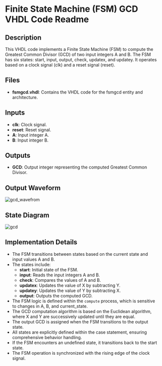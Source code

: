 # Finite State Machine (FSM) GCD VHDL Code Readme

## Description
This VHDL code implements a Finite State Machine (FSM) to compute the Greatest Common Divisor (GCD) of two input integers A and B. The FSM has six states: start, input, output, check, updatex, and updatey. It operates based on a clock signal (clk) and a reset signal (reset).

## Files
- **fsmgcd.vhdl**: Contains the VHDL code for the fsmgcd entity and architecture.

## Inputs
- **clk**: Clock signal.
- **reset**: Reset signal.
- **A**: Input integer A.
- **B**: Input integer B.

## Outputs
- **GCD**: Output integer representing the computed Greatest Common Divisor.

## Output Waveform
![gcd_wavefrom](https://github.com/Roshan-T/VHDL/assets/82012823/b72a14f0-c828-4ccd-a07b-cef1f9f24f6b)


## State Diagram

![gcd](https://github.com/Roshan-T/VHDL/assets/82012823/f3045b66-89f7-47f3-905d-43c6d1618009)


## Implementation Details
- The FSM transitions between states based on the current state and input values A and B.
- The states include:
  - **start**: Initial state of the FSM.
  - **input**: Reads the input integers A and B.
  - **check**: Compares the values of A and B.
  - **updatex**: Updates the value of X by subtracting Y.
  - **updatey**: Updates the value of Y by subtracting X.
  - **output**: Outputs the computed GCD.
- The FSM logic is defined within the `compute` process, which is sensitive to changes in A, B, and current_state.
- The GCD computation algorithm is based on the Euclidean algorithm, where X and Y are successively updated until they are equal.
- The output GCD is assigned when the FSM transitions to the output state.
- All states are explicitly defined within the case statement, ensuring comprehensive behavior handling.
- If the FSM encounters an undefined state, it transitions back to the start state.
- The FSM operation is synchronized with the rising edge of the clock signal.


